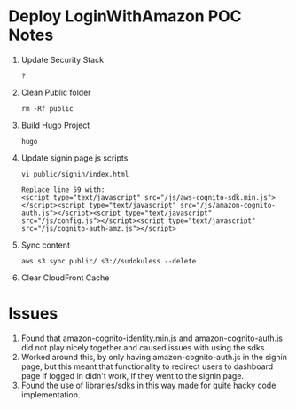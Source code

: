 # Deploy LoginWithAmazon POC Notes

1. Update Security Stack
    ```
    ?
    ```
1. Clean Public folder
    ```
    rm -Rf public
    ```
1. Build Hugo Project
    ```
    hugo
    ```
1. Update signin page js scripts
    ```
    vi public/signin/index.html

    Replace line 59 with:
    <script type="text/javascript" src="/js/aws-cognito-sdk.min.js"></script><script type="text/javascript" src="/js/amazon-cognito-auth.js"></script><script type="text/javascript" src="/js/config.js"></script><script type="text/javascript" src="/js/cognito-auth-amz.js"></script>
    ```
1. Sync content
    ```
    aws s3 sync public/ s3://sudokuless --delete
    ```
1. Clear CloudFront Cache


# Issues
1. Found that amazon-cognito-identity.min.js and amazon-cognito-auth.js did not play nicely together and caused issues with using the sdks.
1. Worked around this, by only having amazon-cognito-auth.js in the signin page, but this meant that functionality to redirect users to dashboard page if logged in didn't work, if they went to the signin page.
1. Found the use of libraries/sdks in this way made for quite hacky code implementation.
